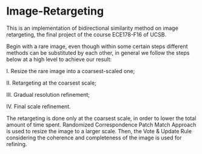 # Image-Retargeting

This is an implementation of bidirectional similarity method on image retargeting, the final project of the course ECE178-F16 of UCSB.


Begin with a rare image, even though within some certain steps different methods can be substituted by each other, in general we follow the steps below at a high level to achieve our result:

I. Resize the rare image into a coarsest-scaled one;

II. Retargeting at the coarsest scale;

III. Gradual resolution refinement;

IV. Final scale refinement.


The retargeting is done only at the coarsest scale, in order to lower the total amount of time spent. Randomized Correspondence Patch Match Approach is used to resize the image to a larger scale. Then, the Vote & Update Rule considering the coherence and completeness of the image is used for refining.
